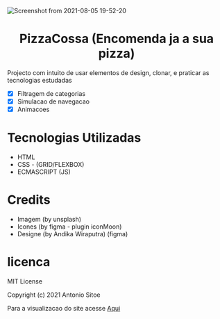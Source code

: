 
![Screenshot from 2021-08-05 19-52-20](https://user-images.githubusercontent.com/72309855/128404694-60d5fac3-35c1-4a96-b065-d412a6c572f0.png)


<h1 align="center">PizzaCossa (Encomenda ja a sua pizza)</h1>
<p>Projecto com intuito de usar elementos de design, clonar, e praticar as tecnologias estudadas </p>


- [x] Filtragem de categorias
- [x] Simulacao de navegacao
- [x] Animacoes 

# Tecnologias Utilizadas

- HTML
- CSS - (GRID/FLEXBOX)
- ECMASCRIPT (JS)


# Credits

 - Imagem (by unsplash)
 - Icones (by figma - plugin iconMoon)
 - Designe (by Andika Wiraputra) (figma)

# licenca
MIT License

Copyright (c) 2021 Antonio Sitoe

Para a visualizacao do site acesse <a href="">Aqui</a>
